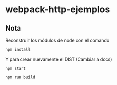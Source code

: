 # webpack-http-ejemplos

## Nota
Reconstruir los módulos de node con el comando

```
npm install
```

Y para crear nuevamente el DIST (Cambiar a docs)
```
npm start
```

```
npm run build
```

